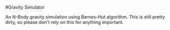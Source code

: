 #Gravity Simulator

An N-Body gravity simulation using Barnes–Hut algorithm. This is still pretty dirty, so please don't rely on this for anything important.

